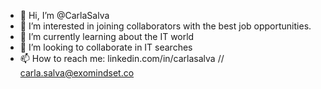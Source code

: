 - 👋 Hi, I’m @CarlaSalva
- 👀 I’m interested in joining collaborators with the best job opportunities. 
- 🌱 I’m currently learning about the IT world
- 💞️ I’m looking to collaborate in IT searches 
- 📫 How to reach me: linkedin.com/in/carlasalva // carla.salva@exomindset.co

<!---
CarlaSalva/CarlaSalva is a ✨ special ✨ repository because its `README.md` (this file) appears on your GitHub profile.
You can click the Preview link to take a look at your changes.
--->
